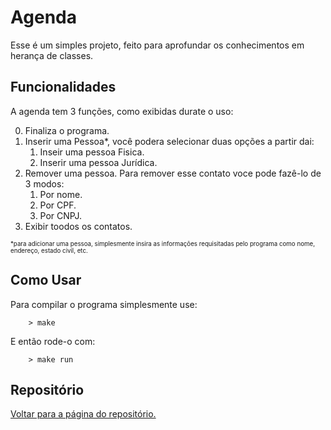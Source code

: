Agenda
======

Esse é um simples projeto, feito para aprofundar os conhecimentos em herança de classes.

Funcionalidades
---------------

A agenda tem 3 funções, como exibidas durate o uso:

0. Finaliza o programa.
1. Inserir uma Pessoa*, você podera selecionar duas opções a partir dai:
   1. Inseir uma pessoa Fisica.
   2. Inserir uma pessoa Jurídica.
2. Remover uma pessoa. Para remover esse contato voce pode fazê-lo de 3 modos:
   1. Por nome.
   2. Por CPF.
   3. Por CNPJ.
3. Exibir toodos os contatos.

<sub><sup>*para adicionar uma pessoa, simplesmente insira as informações requisitadas pelo programa como nome, endereço, estado civil, etc.</sup></sub>

Como Usar
---------

Para compilar o programa simplesmente use:

```shell
    > make
```

E então rode-o com:

```shell
    > make run
```

Repositório
-----------

[Voltar para a página do repositório.](https://github.com/EdPirro/USP-SSC0103)
